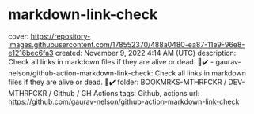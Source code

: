 # markdown-link-check

cover: https://repository-images.githubusercontent.com/178552370/488a0480-ea87-11e9-96e8-e1216bec6fa3
created: November 9, 2022 4:14 AM (UTC)
description: Check all links in markdown files if they are alive or dead. 🔗✔️ - gaurav-nelson/github-action-markdown-link-check: Check all links in markdown files if they are alive or dead. 🔗✔️
folder: BOOKMRKS-MTHRFCKR / DEV-MTHRFCKR / Github / GH Actions
tags: Github, actions
url: https://github.com/gaurav-nelson/github-action-markdown-link-check